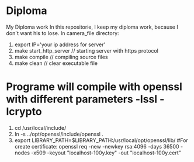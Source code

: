 # Diploma
My Diploma work
In this repositorie, I keep my diploma work, because I don`t want his to lose.
In camera_file directory:
  1. export IP='your ip address for server'
  2. make start_http_server // starting server with https protocol
  3. make compile // compiling source files
  4. make clean // clear executable file
# Programe will compile with openssl with different parameters -lssl -lcrypto
  1. cd /usr/local/include/
  2. ln -s ../opt/openssl/include/openssl .
  3. export LIBRARY_PATH=$LIBRARY_PATH:/usr/local/opt/openssl/lib/
#For create certificate:
  openssl req -new -newkey rsa:4096 -days 36500 -nodes -x509 -keyout "localhost-100y.key" -out "localhost-100y.cert"
 
